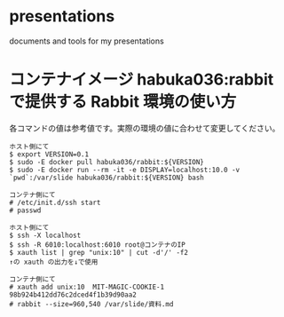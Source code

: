 # presentations
documents and tools for my presentations

# コンテナイメージ habuka036:rabbit で提供する Rabbit 環境の使い方

各コマンドの値は参考値です。実際の環境の値に合わせて変更してください。

```
ホスト側にて
$ export VERSION=0.1
$ sudo -E docker pull habuka036/rabbit:${VERSION}
$ sudo -E docker run --rm -it -e DISPLAY=localhost:10.0 -v `pwd`:/var/slide habuka036/rabbit:${VERSION} bash

コンテナ側にて
# /etc/init.d/ssh start
# passwd

ホスト側にて
$ ssh -X localhost
$ ssh -R 6010:localhost:6010 root@コンテナのIP
$ xauth list | grep "unix:10" | cut -d'/' -f2
↑の xauth の出力を↓で使用

コンテナ側にて
# xauth add unix:10  MIT-MAGIC-COOKIE-1  98b924b412dd76c2dced4f1b39d90aa2
# rabbit --size=960,540 /var/slide/資料.md
```

